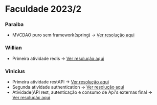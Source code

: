 # Faculdade 2023/2

### Paraiba
* MVCDAO puro sem framework(spring)  -> <a href="[https://github.com/CarolinaCedro/faculdade/tree/master/faculdade-redis-exercise](https://github.com/CarolinaCedro/faculdade/tree/master/MVC-DAO)"> Ver resolução aqui </a> <br>


### Willian
* Primeira atividade redis  -> <a href="https://github.com/CarolinaCedro/faculdade/tree/master/faculdade-redis-exercise"> Ver resolução aqui </a> <br>


### Vinicius

* Primeira atividade restAPI  -> <a href="https://github.com/CarolinaCedro/faculdade/blob/master/API-Rest/resut.md"> Ver resolução aqui </a> <br>
* Segunda atividade authentication  -> <a href="https://github.com/CarolinaCedro/faculdade/tree/master/auth-api"> Ver resolução aqui </a>
* Atividade(API rest, autenticação e consumo de Api's externas final  -> <a href="https://github.com/CarolinaCedro/faculdade/tree/master/auth-api"> Ver resolução aqui </a>
